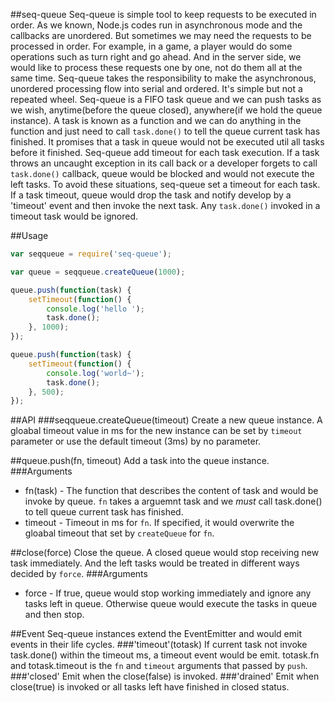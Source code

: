 ##seq-queue
Seq-queue is simple tool to keep requests to be executed in order.
As we known, Node.js codes run in asynchronous mode and the callbacks are unordered. But sometimes we may need the requests to be processed in order. For example, in a game, a player would do some operations such as turn right and go ahead. And in the server side, we would like to process these requests one by one, not do them all at the same time.
Seq-queue takes the responsibility to make the asynchronous, unordered processing flow into serial and ordered. It's simple but not a repeated wheel.
Seq-queue is a FIFO task queue and we can push tasks as we wish, anytime(before the queue closed), anywhere(if we hold the queue instance). A task is known as a function and we can do anything in the function and just need to call `task.done()` to tell the queue current task has finished. It promises that a task in queue would not be executed util all tasks before it finished.
Seq-queue add timeout for each task execution. If a task throws an uncaught exception in its call back or a developer forgets to call `task.done()` callback, queue would be blocked and would not execute the left tasks. To avoid these situations, seq-queue set a timeout for each task. If a task timeout, queue would drop the task and notify develop by a 'timeout' event and then invoke the next task. Any `task.done()` invoked in a timeout task would be ignored.

##Usage
``` javascript
var seqqueue = require('seq-queue');

var queue = seqqueue.createQueue(1000);

queue.push(function(task) {
	setTimeout(function() {
		console.log('hello ');
		task.done();
	}, 1000);
});

queue.push(function(task) {
	setTimeout(function() {
		console.log('world~');
		task.done();
	}, 500);
});
``` 

##API
###seqqueue.createQueue(timeout)
Create a new queue instance. A gloabal timeout value in ms for the new instance can be set by `timeout` parameter or use the default timeout (3ms) by no parameter.

##queue.push(fn, timeout)
Add a task into the queue instance. 
###Arguments
+ fn(task) - The function that describes the content of task and would be invoke by queue. `fn` takes a arguemnt task and we *must* call task.done() to tell queue current task has finished. 
+ timeout - Timeout in ms for `fn`. If specified, it would overwrite the gloabal timeout that set by `createQueue` for `fn`.

##close(force)
Close the queue. A closed queue would stop receiving new task immediately. And the left tasks would be treated in different ways decided by `force`.
###Arguments
+ force - If true, queue would stop working immediately and ignore any tasks left in queue. Otherwise queue would execute the tasks in queue and then stop.

##Event
Seq-queue instances extend the EventEmitter and would emit events in their life cycles.
###'timeout'(totask)
If current task not invoke task.done() within the timeout ms, a timeout event would be emit. totask.fn and totask.timeout is the `fn` and `timeout` arguments that passed by `push`.
###'closed'
Emit when the close(false) is invoked.
###'drained'
Emit when close(true) is invoked or all tasks left have finished in closed status.